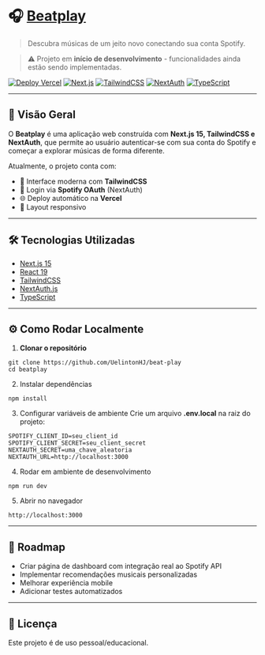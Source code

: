 # 🎧 [Beatplay](https://beat-play-two.vercel.app/)

> Descubra músicas de um jeito novo conectando sua conta Spotify.

> ⚠️ Projeto em **início de desenvolvimento** - funcionalidades ainda estão sendo implementadas.

[![Deploy Vercel](https://img.shields.io/badge/deploy-Vercel-black?logo=vercel)](https://beat-play-two.vercel.app/)
[![Next.js](https://img.shields.io/badge/Next.js-15-black?logo=next.js)](https://nextjs.org/)
[![TailwindCSS](https://img.shields.io/badge/TailwindCSS-3-38B2AC?logo=tailwindcss)](https://tailwindcss.com/)
[![NextAuth](https://img.shields.io/badge/Auth-NextAuth.js-2596be?logo=auth0)](https://next-auth.js.org/)
[![TypeScript](https://img.shields.io/badge/TypeScript-5-3178c6?logo=typescript)](https://www.typescriptlang.org/)

---

## 🚀 Visão Geral

O **Beatplay** é uma aplicação web construída com **Next.js 15, TailwindCSS e NextAuth**, que permite ao usuário autenticar-se com sua conta do Spotify e começar a explorar músicas de forma diferente.

Atualmente, o projeto conta com:

- 🎨 Interface moderna com **TailwindCSS**
- 🔑 Login via **Spotify OAuth** (NextAuth)
- 🌐 Deploy automático na **Vercel**
- 📱 Layout responsivo

---

## 🛠️ Tecnologias Utilizadas

- [Next.js 15](https://nextjs.org/)
- [React 19](https://react.dev/)
- [TailwindCSS](https://tailwindcss.com/)
- [NextAuth.js](https://next-auth.js.org/)
- [TypeScript](https://www.typescriptlang.org/)

---

## ⚙️ Como Rodar Localmente

1. **Clonar o repositório**
```
git clone https://github.com/UelintonHJ/beat-play
cd beatplay
```
2. Instalar dependências
```
npm install
```
3. Configurar variáveis de ambiente
Crie um arquivo **.env.local** na raiz do projeto:
```
SPOTIFY_CLIENT_ID=seu_client_id
SPOTIFY_CLIENT_SECRET=seu_client_secret
NEXTAUTH_SECRET=uma_chave_aleatoria
NEXTAUTH_URL=http://localhost:3000
```
4. Rodar em ambiente de desenvolvimento
```
npm run dev
```
5. Abrir no navegador
```
http://localhost:3000
```

---

## 📌 Roadmap

- Criar página de dashboard com integração real ao Spotify API
- Implementar recomendações musicais personalizadas
- Melhorar experiência mobile
- Adicionar testes automatizados

---

## 📜 Licença

Este projeto é de uso pessoal/educacional.


